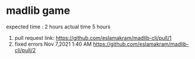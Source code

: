 # madlib game 

expected time : 2 hours
actual time 5 hours 

 1. pull request link: https://github.com/eslamakram/madlib-cli/pull/1
 2. fixed errors Nov 7,2021 1:40 AM https://github.com/eslamakram/madlib-cli/pull/2
